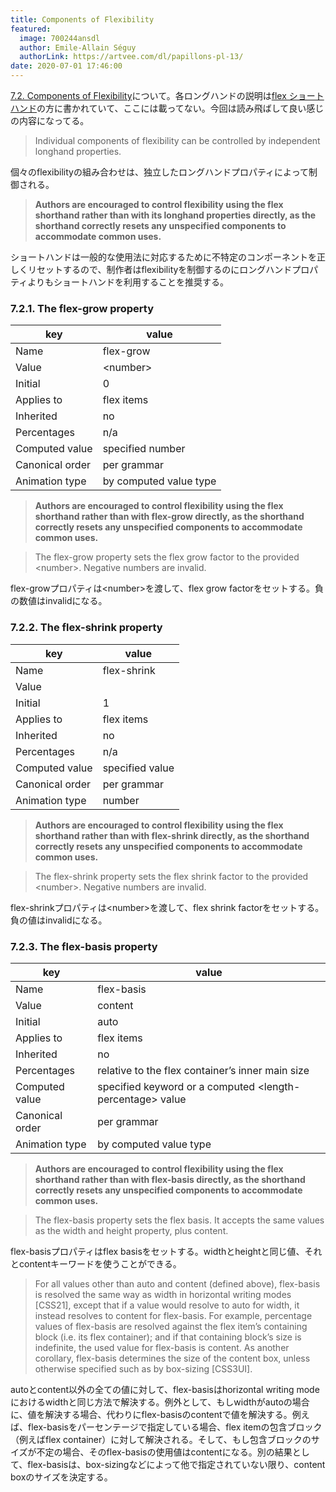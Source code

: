 ```yaml
---
title: Components of Flexibility
featured:
  image: 700244ansdl
  author: Emile-Allain Séguy
  authorLink: https://artvee.com/dl/papillons-pl-13/
date: 2020-07-01 17:46:00
---
```

[7.2. Components of Flexibility](https://www.w3.org/TR/css-flexbox-1/#flex-components)について。各ロングハンドの説明は[flex ショートハンド](https://memolog.org/2020/flex-shorthand.html)の方に書かれていて、ここには載ってない。今回は読み飛ばして良い感じの内容になってる。
<!-- more -->

> Individual components of flexibility can be controlled by independent longhand properties.

個々のflexibilityの組み合わせは、独立したロングハンドプロパティによって制御される。

> **Authors are encouraged to control flexibility using the flex shorthand rather than with its longhand properties directly, as the shorthand correctly resets any unspecified components to accommodate common uses.**

ショートハンドは一般的な使用法に対応するために不特定のコンポーネントを正しくリセットするので、制作者はflexibilityを制御するのにロングハンドプロパティよりもショートハンドを利用することを推奨する。

### 7.2.1. The flex-grow property

|key|value|
--|--
|Name|flex-grow|
|Value|&lt;number&gt;|
|Initial|0|
|Applies to|flex items|
|Inherited|no|
|Percentages|n/a|
|Computed value|specified number|
|Canonical order|per grammar|
|Animation type|by computed value type|

> **Authors are encouraged to control flexibility using the flex shorthand rather than with flex-grow directly, as the shorthand correctly resets any unspecified components to accommodate common uses.**

> The flex-grow property sets the flex grow factor to the provided &lt;number&gt;. Negative numbers are invalid.

flex-growプロパティは&lt;number&gt;を渡して、flex grow factorをセットする。負の数値はinvalidになる。

### 7.2.2. The flex-shrink property

|key|value|
--|--
|Name|flex-shrink|
|Value|<number>|
|Initial|1|
|Applies to|flex items|
|Inherited|no|
|Percentages|n/a|
|Computed value|specified value|
|Canonical order|per grammar|
|Animation type|number|

> **Authors are encouraged to control flexibility using the flex shorthand rather than with flex-shrink directly, as the shorthand correctly resets any unspecified components to accommodate common uses.**

> The flex-shrink property sets the flex shrink factor to the provided &lt;number&gt;. Negative numbers are invalid.

flex-shrinkプロパティは&lt;number&gt;を渡して、flex shrink factorをセットする。負の値はinvalidになる。

### 7.2.3. The flex-basis property

|key|value|
--|--
|Name|flex-basis|
|Value|content | <‘width’>|
|Initial|auto|
|Applies to|flex items|
|Inherited|no|
|Percentages|relative to the flex container’s inner main size|
|Computed value|specified keyword or a computed &lt;length-percentage&gt; value|
|Canonical order|per grammar|
|Animation type|by computed value type|

> **Authors are encouraged to control flexibility using the flex shorthand rather than with flex-basis directly, as the shorthand correctly resets any unspecified components to accommodate common uses.**

> The flex-basis property sets the flex basis. It accepts the same values as the width and height property, plus content.

flex-basisプロパティはflex basisをセットする。widthとheightと同じ値、それとcontentキーワードを使うことができる。

> For all values other than auto and content (defined above), flex-basis is resolved the same way as width in horizontal writing modes [CSS21], except that if a value would resolve to auto for width, it instead resolves to content for flex-basis. For example, percentage values of flex-basis are resolved against the flex item’s containing block (i.e. its flex container); and if that containing block’s size is indefinite, the used value for flex-basis is content. As another corollary, flex-basis determines the size of the content box, unless otherwise specified such as by box-sizing [CSS3UI].

autoとcontent以外の全ての値に対して、flex-basisはhorizontal writing modeにおけるwidthと同じ方法で解決する。例外として、もしwidthがautoの場合に、値を解決する場合、代わりにflex-basisのcontentで値を解決する。例えば、flex-basisをパーセンテージで指定している場合、flex itemの包含ブロック（例えばflex container）に対して解決される。そして、もし包含ブロックのサイズが不定の場合、そのflex-basisの使用値はcontentになる。別の結果として、flex-basisは、box-sizingなどによって他で指定されていない限り、content boxのサイズを決定する。
